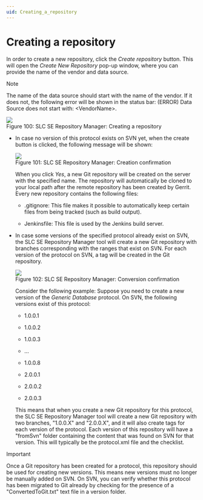 ```yaml
---
uid: Creating_a_repository
---
```


# Creating a repository

In order to create a new repository, click the *Create repository* button. This will open the *Create New Repository* pop-up window, where you can provide the name of the vendor and data source.

> [!NOTE]
> The name of the data source should start with the name of the vendor. If it does not, the following error will be shown in the status bar: (ERROR) Data Source does not start with: \<VendorName>.

![](~/develop/images/SLCSERepoManager_Create.png)
<br>Figure 100: SLC SE Repository Manager: Creating a repository

- In case no version of this protocol exists on SVN yet, when the create button is clicked, the following message will be shown:

	![](~/develop/images/SLCSERepoManager_Create_confirm.png)
	<br>Figure 101: SLC SE Repository Manager: Creation confirmation

    When you click *Yes*, a new Git repository will be created on the server with the specified name. The repository will automatically be cloned to your local path after the remote repository has been created by Gerrit.     Every new repository contains the following files:

    - .gitignore: This file makes it possible to automatically keep certain files from being tracked (such as build output).

    - Jenkinsfile: This file is used by the Jenkins build server.

- In case some versions of the specified protocol already exist on SVN, the SLC SE Repository Manager tool will create a new Git repository with branches corresponding with the ranges that exist on SVN. For each version of the protocol on SVN, a tag will be created in the Git repository.

	![](~/develop/images/SLCSERepoManager_Convert_confirm.png)
	<br>Figure 102: SLC SE Repository Manager: Conversion confirmation

    Consider the following example: Suppose you need to create a new version of the *Generic Database* protocol. On SVN, the following versions exist of this protocol:

    - 1.0.0.1

    - 1.0.0.2

    - 1.0.0.3

    - …

    - 1.0.0.8

    - 2.0.0.1

    - 2.0.0.2

    - 2.0.0.3

    This means that when you create a new Git repository for this protocol, the SLC SE Repository Manager tool will create a new Git repository with two branches, "1.0.0.X" and "2.0.0.X", and it will also create tags for each version of the protocol.     Each version of this repository will have a "fromSvn" folder containing the content that was found on SVN for that version. This will typically be the protocol.xml file and the checklist.

> [!IMPORTANT]
> Once a Git repository has been created for a protocol, this repository should be used for creating new versions. This means new versions must no longer be manually added on SVN. On SVN, you can verify whether this protocol has been migrated to Git already by checking for the presence of a "ConvertedToGit.txt" text file in a version folder.
